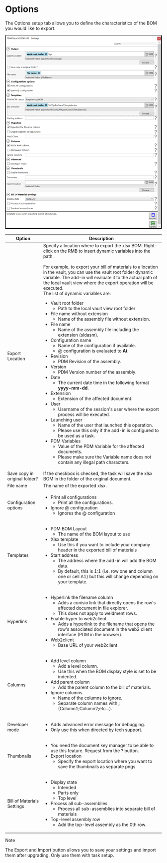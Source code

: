 
# Options

The Options setup tab allows you to define the characteristics of the BOM you would like to export.

<p align="center">
  <img src="../images/pdm2exceloptions.png" alt="New Task" width="800">
</p>

|Option|Description|
|---|---|
|Export Location|Specify a location where to export the xlsx BOM. Right-click on the RMB to insert dynamic variables into the path. <br><br> For example, to export your bill of materials to a location in the vault, you can use the vault root folder dynamic variable. The add-in will evaluate it to the actual path of the local vault view where the export operation will be executed. <br> The list of dynamic variables are:<br> <ul><li>Vault root folder<ul><li>Path to the local vault view root folder</li></ul></li><li>File name without extension<ul><li>Name of the assembly file without extension.</li></ul></li><li>File name<ul><li>Name of the assembly file including the extension (sldasm).</li></ul></li><li>Configuration name<ul><li>Name of the configuration if available.</li><li>@ configuration is evaluated to **At**.</li></ul></li><li>Revision<ul><li>PDM Revision of the assembly.</li></ul></li><li>Version<ul><li>PDM Version number of the assembly.</li></ul></li><li>Date<ul><li>The current date time in the following format **yyyy-mm-dd**.</li></ul></li><li>Extension<ul><li>Extension of the affected document.</li></ul></li><li>User<ul><li>Username of the session's user where the export process will be executed.</li></ul></li><li>Launching user<ul><li>Name of the user that launched this operation.</li><li>Please use this only if the add-in is configured to be used as a task.</li></ul></li><li>PDM Variables<ul><li>Value of the PDM Variable for the affected documents.</li><li>Please make sure the Variable name does not contain any illegal path characters.</li></ul></li></ul>|
|Save copy in original folder?|If the checkbox is checked, the task will save the xlsx BOM in the folder of the original document.|
|File name|The name of the exported xlsx.|
|Configuration options|<ul><li>Print all configurations<ul><li>Print all the configurations.</li></ul></li><li>Ignore @ configuration<ul><li>Ignores the @ configuration</li></ul></li></ul>|
|Templates|<ul><li>PDM BOM Layout<ul><li>The name of the BOM layout to use</li></ul></li><li>Xlsx template<ul><li>Use this if you want to include your company header in the exported bill of materials</li></ul></li><li>Start address<ul><li>The address where the add-in will add the BOM data.</li><li>By default, this is 1:1 (i.e. row one and column one or cell A1) but this will change depending on your template.</li></ul></li></ul>|
|Hyperlink|<ul><li>Hyperlink the filename column<ul><li>Adds a conisio link that directly opens the row's affected document in file explorer.</li><li>This does not apply to weldment rows.</li></ul></li><li>Enable hyper to web2client<ul><li>Adds a hyperlink to the filename that opens the row's associated document in the web2 client interface (PDM in the browser).</li></ul></li><li>Web2client<ul><li>Base URL of your web2client</li></ul></li></ul>|
|Columns|<ul><li>Add level column<ul><li>Add a level column.</li><li>Use this when the BOM display style is set to be indented.</li></ul></li><li>Add parent column<ul><li>Add the parent column to the bill of materials.</li></ul></li><li>Ignore columns<ul><li>Name of the columns to ignore.</li><li>Separate column names with **;** (Column1;Column2;etc...).</li></ul></li></ul>|
|Developer mode|<ul><li>Adds advanced error message for debugging.</li><li>Only use this when directed by tech support.</li></ul>|
|Thumbnails|<ul><li>You need the document key manager to be able to use this feature. Request from the ? button.</li><li>Export location<ul><li>Specify the export location where you want to save the thumbnails as separate pngs.</li></ul></li></ul>|
|Bill of Materials Settings|<ul><li>Display state<ul><li>Intended</li><li>Parts only</li><li>Top level</li></ul></li><li>Process all sub-assemblies<ul><li>Process all sub-assemblies into separate bill of materials</li></ul></li><li>Top-level assembly row<ul><li>Add the top-level assembly as the 0th row.</li></ul></li></ul>|

> [!NOTE]
> The Export and Import button allows you to save your settings and import them after upgrading. Only use them with task setup.